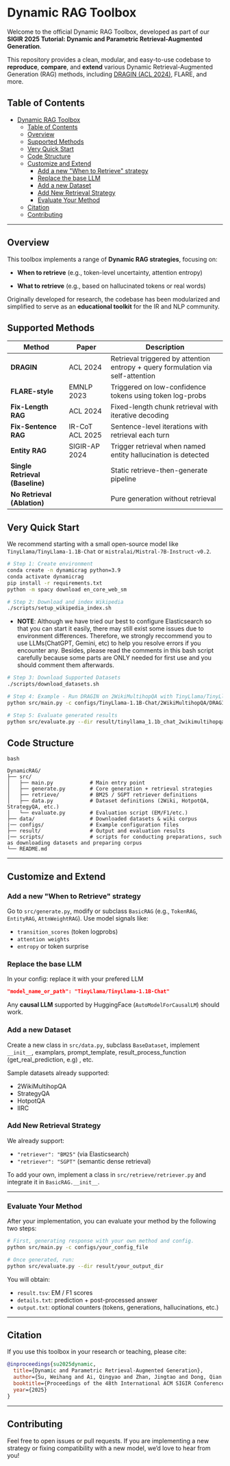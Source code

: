 # Dynamic RAG Toolbox



Welcome to the official Dynamic RAG Toolbox, developed as part of our **SIGIR 2025 Tutorial: Dynamic and Parametric Retrieval-Augmented Generation**.



This repository provides a clean, modular, and easy-to-use codebase to **reproduce**, **compare**, and **extend** various Dynamic Retrieval-Augmented Generation (RAG) methods, including [DRAGIN (ACL 2024)](https://arxiv.org/abs/2406.06704), FLARE, and more.





## Table of Contents

- [Dynamic RAG Toolbox](#dynamic-rag-toolbox)
  - [Table of Contents](#table-of-contents)
  - [Overview](#overview)
  - [Supported Methods](#supported-methods)
  - [Very Quick Start](#very-quick-start)
  - [Code Structure](#code-structure)
  - [Customize and Extend](#customize-and-extend)
    - [Add a new "When to Retrieve" strategy](#add-a-new-when-to-retrieve-strategy)
    - [Replace the base LLM](#replace-the-base-llm)
    - [Add a new Dataset](#add-a-new-dataset)
    - [Add New Retrieval Strategy](#add-new-retrieval-strategy)
    - [Evaluate Your Method](#evaluate-your-method)
  - [Citation](#citation)
  - [Contributing](#contributing)



------

## Overview

This toolbox implements a range of **Dynamic RAG strategies**, focusing on:

- **When to retrieve** (e.g., token-level uncertainty, attention entropy)

- **What to retrieve** (e.g., based on hallucinated tokens or real words)

  

Originally developed for research, the codebase has been modularized and simplified to serve as an **educational toolkit** for the IR and NLP community.



## Supported Methods

| Method                          | Paper           | Description                                                  |
| ------------------------------- | --------------- | ------------------------------------------------------------ |
| **DRAGIN**                      | ACL 2024        | Retrieval triggered by attention entropy + query formulation via self-attention |
| **FLARE-style**                 | EMNLP 2023      | Triggered on low-confidence tokens using token log-probs     |
| **Fix-Length RAG**              | ACL 2024        | Fixed-length chunk retrieval with iterative decoding         |
| **Fix-Sentence RAG**            | IR-CoT ACL 2025 | Sentence-level iterations with retrieval each turn           |
| **Entity RAG**                  | SIGIR-AP 2024   | Trigger retrieval when named entity hallucination is detected |
| **Single Retrieval (Baseline)** |                 | Static retrieve-then-generate pipeline                       |
| **No Retrieval (Ablation)**     |                 | Pure generation without retrieval                            |



## Very Quick Start

We recommend starting with a small open-source model like `TinyLlama/TinyLlama-1.1B-Chat` or `mistralai/Mistral-7B-Instruct-v0.2`.

```bash
# Step 1: Create environment
conda create -n dynamicrag python=3.9
conda activate dynamicrag
pip install -r requirements.txt
python -m spacy download en_core_web_sm

# Step 2: Download and index Wikipedia
./scripts/setup_wikipedia_index.sh
```

- **NOTE**: Although we have tried our best to configure Elasticsearch so that you can start it easily, there may still exist some issues due to environment differences. Therefore, we strongly reccommend you to use LLMs(ChatGPT, Gemini, etc) to help you resolve errors if you encounter any. Besides, please read the comments in this bash script carefully because some parts are ONLY needed for first use and you should comment them afterwards.

```bash
# Step 3: Download Supported Datasets
./scripts/download_datasets.sh

# Step 4: Example - Run DRAGIN on 2WikiMultihopQA with TinyLlama/TinyLlama-1.1B-Chat-v1.0
python src/main.py -c configs/TinyLlama-1.1B-Chat/2WikiMultihopQA/DRAGIN.json

# Step 5: Evaluate generated results
python src/evaluate.py --dir result/tinyllama_1.1b_chat_2wikimultihopqa/0
```



## Code Structure

```
bash

DynamicRAG/
├── src/
│   ├── main.py            # Main entry point
│   ├── generate.py        # Core generation + retrieval strategies
│   ├── retrieve/          # BM25 / SGPT retriever definitions
│   ├── data.py            # Dataset definitions (2Wiki, HotpotQA, StrategyQA, etc.)
│   └── evaluate.py        # Evaluation script (EM/F1/etc.)
├── data/                  # Downloaded datasets & wiki corpus
|── configs/               # Example configuration files
├── result/                # Output and evaluation results
|── scripts/               # scripts for conducting preparations, such as downloading datasets and preparing corpus
└── README.md
```

------





## Customize and Extend

### Add a new "When to Retrieve" strategy

Go to `src/generate.py`, modify or subclass `BasicRAG` (e.g., `TokenRAG`, `EntityRAG`, `AttnWeightRAG`). Use model signals like:

- `transition_scores` (token logprobs)
- `attention weights`
- `entropy` or token surprise

### Replace the base LLM

In your config: replace it with your prefered LLM

```json
"model_name_or_path": "TinyLlama/TinyLlama-1.1B-Chat" 
```

Any **causal LLM** supported by HuggingFace (`AutoModelForCausalLM`) should work.

### Add a new Dataset

Create a new class in `src/data.py`, subclass `BaseDataset`, implement `__init__`, examplars, prompt_template, result_process_function (get_real_prediction, e.g) , etc.

Sample datasets already supported:

- 2WikiMultihopQA
- StrategyQA
- HotpotQA
- IIRC

### Add New Retrieval Strategy

We already support:

- `"retriever": "BM25"` (via Elasticsearch)
- `"retriever": "SGPT"` (semantic dense retrieval)

To add your own, implement a class in `src/retrieve/retriever.py` and integrate it in `BasicRAG.__init__`.

------



### Evaluate Your Method

After your implementation, you can evaluate your method by the following two steps:
```bash
# First, generating response with your own method and config.
python src/main.py -c configs/your_config_file

# Once generated, run:
python src/evaluate.py --dir result/your_output_dir
```

You will obtain:

- `result.tsv`: EM / F1 scores
- `details.txt`: prediction + post-processed answer
- `output.txt`: optional counters (tokens, generations, hallucinations, etc.)

------







## Citation

If you use this toolbox in your research or teaching, please cite:

```bibtex
@inproceedings{su2025dynamic,
  title={Dynamic and Parametric Retrieval-Augmented Generation},
  author={Su, Weihang and Ai, Qingyao and Zhan, Jingtao and Dong, Qian and Liu, Yiqun},
  booktitle={Proceedings of the 48th International ACM SIGIR Conference},
  year={2025}
}
```

------



## Contributing

Feel free to open issues or pull requests. If you are implementing a new strategy or fixing compatibility with a new model, we’d love to hear from you!